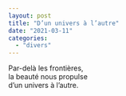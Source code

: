 ```yaml
---
layout: post
title: "D’un univers à l’autre"
date: "2021-03-11"
categories:
  - "divers"
---
```


Par-delà les frontières,  
la beauté nous propulse  
d’un univers à l’autre.  
